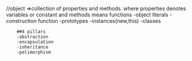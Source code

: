 //object
        =>collection of properties and methods.
        where properties denotes variables or constant and methods means functions
-object literals
        -construction function
        -prototypes
        -instances(new,this)
        -classes

        ##4 pillars
        -abstraction
        -encapsulation
        -inheritance
        -polimorphism